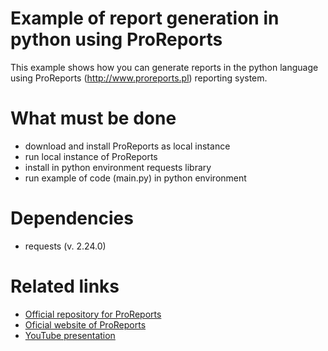 # Example of report generation in python using ProReports
This example shows how you can generate  reports in the python language using ProReports (http://www.proreports.pl) reporting system.

# What must be done
* download and install ProReports as local instance 
* run local instance of ProReports 
* install in python environment requests library 
* run example of code (main.py) in python environment

# Dependencies
* requests (v. 2.24.0)

# Related links

* [Official repository for ProReports](https://sourceforge.net/projects/proreports/?source=navbar)
* [Oficial website of ProReports](https://www.proreports.pl/)
* [YouTube presentation](https://youtu.be/YBbQHCQ7SR8)
